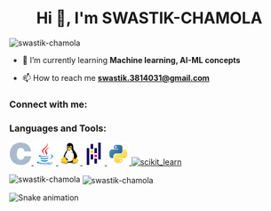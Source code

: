 <h1 align="center">Hi 👋, I'm SWASTIK-CHAMOLA</h1>
<p align="left"> <img src="https://komarev.com/ghpvc/?username=swastik-chamola&label=Profile%20views&color=0e75b6&style=flat" alt="swastik-chamola" /> </p>

- 🌱 I’m currently learning **Machine learning, AI-ML concepts**

- 📫 How to reach me **swastik.3814031@gmail.com**

<h3 align="left">Connect with me:</h3>
<p align="left">
</p>

<h3 align="left">Languages and Tools:</h3>
<p align="left"> <a href="https://www.cprogramming.com/" target="_blank" rel="noreferrer"> <img src="https://raw.githubusercontent.com/devicons/devicon/master/icons/c/c-original.svg" alt="c" width="40" height="40"/> </a> <a href="https://www.java.com" target="_blank" rel="noreferrer"> <img src="https://raw.githubusercontent.com/devicons/devicon/master/icons/java/java-original.svg" alt="java" width="40" height="40"/> </a> <a href="https://www.linux.org/" target="_blank" rel="noreferrer"> <img src="https://raw.githubusercontent.com/devicons/devicon/master/icons/linux/linux-original.svg" alt="linux" width="40" height="40"/> </a> <a href="https://pandas.pydata.org/" target="_blank" rel="noreferrer"> <img src="https://raw.githubusercontent.com/devicons/devicon/2ae2a900d2f041da66e950e4d48052658d850630/icons/pandas/pandas-original.svg" alt="pandas" width="40" height="40"/> </a> <a href="https://www.python.org" target="_blank" rel="noreferrer"> <img src="https://raw.githubusercontent.com/devicons/devicon/master/icons/python/python-original.svg" alt="python" width="40" height="40"/> </a> <a href="https://scikit-learn.org/" target="_blank" rel="noreferrer"> <img src="https://upload.wikimedia.org/wikipedia/commons/0/05/Scikit_learn_logo_small.svg" alt="scikit_learn" width="40" height="40"/> </a> </p>

<p><img align="left" src="https://github-readme-stats.vercel.app/api/top-langs?username=swastik-chamola&show_icons=true&locale=en&layout=compact" alt="swastik-chamola" /></p>

<p>&nbsp;<img align="center" src="https://github-readme-stats.vercel.app/api?username=swastik-chamola&show_icons=true&locale=en" alt="swastik-chamola" /></p>
<img src="https://raw.githubusercontent.com/SWASTIK-CHAMOLA/SWASTIK-CHAMOLA/output/snake.svg" alt="Snake animation" />

###

